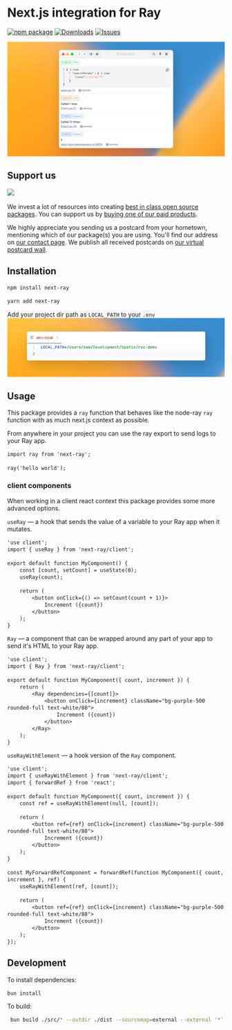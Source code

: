 # Next.js integration for Ray

[![npm package][npm-img]][npm-url]
[![Downloads][downloads-img]][downloads-url]
[![Issues][issues-img]][issues-url]

![og.png](img%2Fog.png)

## Support us

[<img src="https://github-ads.s3.eu-central-1.amazonaws.com/spatiebe.jpg?t=1" width="419px" />](https://spatie.be/github-ad-click/spatie.be)

We invest a lot of resources into creating [best in class open source packages](https://spatie.be/open-source). You can support us by [buying one of our paid products](https://spatie.be/open-source/support-us).

We highly appreciate you sending us a postcard from your hometown, mentioning which of our package(s) you are using. You'll find our address on [our contact page](https://spatie.be/about-us). We publish all received postcards on [our virtual postcard wall](https://spatie.be/open-source/postcards).


## Installation
```bash
npm install next-ray
```

```bash
yarn add next-ray
```

Add your project dir path as `LOCAL_PATH` to your `.env`
![local_path.png](img%2Flocal_path.png)

## Usage
This package provides a `ray` function that behaves like the node-ray `ray` function with as much next.js context as possible.


From anywhere in your project you can use the ray export to send logs to your Ray app.
```tsx
import ray from 'next-ray';

ray('hello world');
```

### client components
When working in a client react context this package provides some more advanced options.

`useRay` — a hook that sends the value of a variable to your Ray app when it mutates.
```tsx
'use client';
import { useRay } from 'next-ray/client';

export default function MyComponent() {
    const [count, setCount] = useState(0);
    useRay(count);

    return (
        <button onClick={() => setCount(count + 1)}>
            Increment ({count})
        </button>
    );
}
```

`Ray` — a component that can be wrapped around any part of your app to send it's HTML to your Ray app.
```tsx
'use client';
import { Ray } from 'next-ray/client';

export default function MyComponent({ count, increment }) {
    return (
        <Ray dependencies={[count]}>
            <button onClick={increment} className="bg-purple-500 rounded-full text-white/80">
                Increment ({count})
            </button>
        </Ray>
    );
}
```

`useRayWithElement` — a hook version of the `Ray` component.

```tsx
'use client';
import { useRayWithElement } from 'next-ray/client';
import { forwardRef } from 'react';

export default function MyComponent({ count, increment }) {
	const ref = useRayWithElement(null, [count]);

	return (
		<button ref={ref} onClick={increment} className="bg-purple-500 rounded-full text-white/80">
			Increment ({count})
		</button>
	);
}

const MyForwardRefComponent = forwardRef(function MyComponent({ count, increment }, ref) {
	useRayWithElement(ref, [count]);

	return (
		<button ref={ref} onClick={increment} className="bg-purple-500 rounded-full text-white/80">
			Increment ({count})
		</button>
	);
});
```

## Development
To install dependencies:

```bash
bun install
```

To build:

```bash
 bun build ./src/* --outdir ./dist --sourcemap=external --external '*'
```

[downloads-img]:https://img.shields.io/npm/dt/next-ray
[downloads-url]:https://www.npmtrends.com/next-ray
[npm-img]:https://img.shields.io/npm/v/next-ray
[npm-url]:https://www.npmjs.com/package/next-ray
[issues-img]:https://img.shields.io/github/issues/spatie/next-ray
[issues-url]:https://github.com/spatie/next-ray/issues
